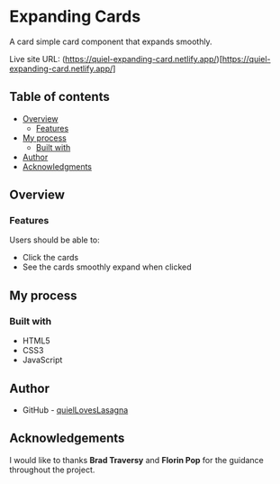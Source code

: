 # Expanding Cards

A card simple card component that expands smoothly.

Live site URL: (https://quiel-expanding-card.netlify.app/)[https://quiel-expanding-card.netlify.app/]

## Table of contents

- [Overview](#overview)
  - [Features](#features)
- [My process](#my-process)
  - [Built with](#built-with)
- [Author](#author)
- [Acknowledgments](#acknowledgments)

## Overview

### Features

Users should be able to:

- Click the cards
- See the cards smoothly expand when clicked

## My process

### Built with

- HTML5
- CSS3
- JavaScript

## Author

- GitHub - [quielLovesLasagna](https://github.com/quielLovesLasagna)

## Acknowledgements

I would like to thanks **Brad Traversy** and **Florin Pop** for the guidance throughout the project.
